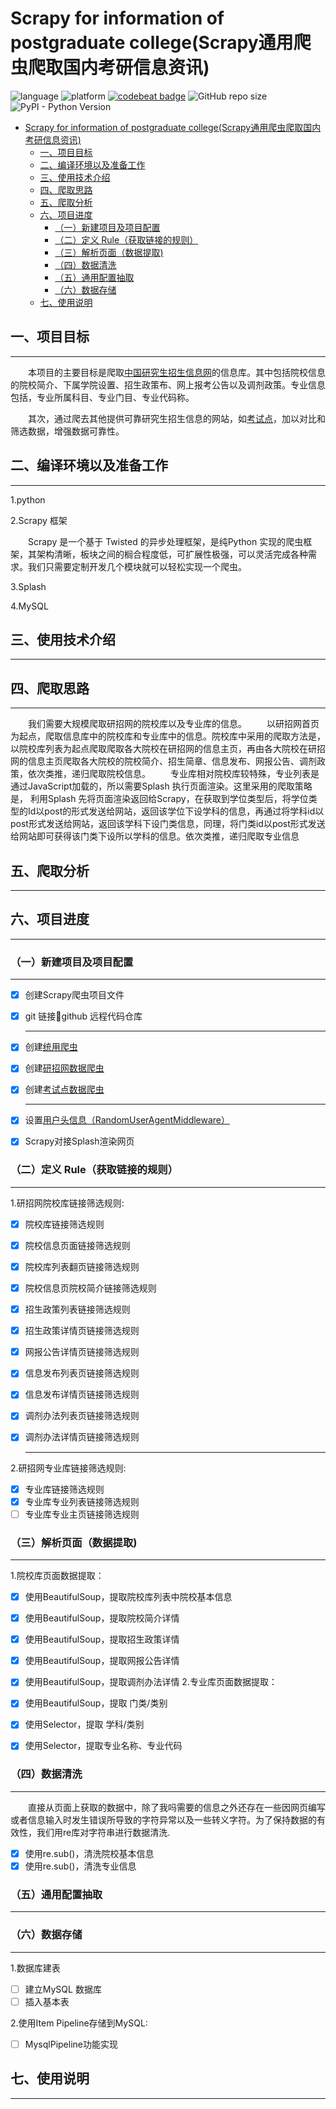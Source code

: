 
# Scrapy for information of postgraduate college(Scrapy通用爬虫爬取国内考研信息资讯)

![language](https://img.shields.io/badge/language-Python-blue.svg)
![platform](https://img.shields.io/badge/platform-ios|Linux|Windows-lightgrey.svg)
[![codebeat badge](https://codebeat.co/badges/f56ff221-9a8f-4bc2-bfa3-6885ea07bf4f)](https://codebeat.co/projects/github-com-colordoge-postgraduate-master) ![GitHub repo size](https://img.shields.io/github/repo-size/ColorDoge/postGraduate.svg) ![PyPI - Python Version](https://img.shields.io/pypi/pyversions/Scrapy.svg)

<!-- TOC -->

- [Scrapy for information of postgraduate college(Scrapy通用爬虫爬取国内考研信息资讯)](#scrapy-for-information-of-postgraduate-collegescrapy通用爬虫爬取国内考研信息资讯)
    - [一、项目目标](#一项目目标)
    - [二、编译环境以及准备工作](#二编译环境以及准备工作)
    - [三、使用技术介绍](#三使用技术介绍)
    - [四、爬取思路](#四爬取思路)
    - [五、爬取分析](#五爬取分析)
    - [六、项目进度](#六项目进度)
        - [（一）新建项目及项目配置](#一新建项目及项目配置)
        - [（二）定义 Rule（获取链接的规则）](#二定义-rule获取链接的规则)
        - [（三）解析页面（数据提取)](#三解析页面数据提取)
        - [（四）数据清洗](#四数据清洗)
        - [（五）通用配置抽取](#五通用配置抽取)
        - [（六）数据存储](#六数据存储)
    - [七、使用说明](#七使用说明)

<!-- /TOC -->

## 一、项目目标

___

&emsp;&emsp;本项目的主要目标是爬取[中国研究生招生信息网](https://yz.chsi.com.cn)的信息库。其中包括院校信息的院校简介、下属学院设置、招生政策布、网上报考公告以及调剂政策。专业信息包括，专业所属科目、专业门目、专业代码称。

&emsp;&emsp;其次，通过爬去其他提供可靠研究生招生信息的网站，如[考试点](http://m.kaoshidian/.eb)，加以对比和筛选数据，增强数据可靠性。

## 二、编译环境以及准备工作

___

1.python

2.Scrapy 框架  

&emsp;&emsp;Scrapy 是一个基于 Twisted 的异步处理框架，是纯Python 实现的爬虫框架，其架构清晰，板块之间的榈合程度低，可扩展性极强，可以灵活完成各种需求。我们只需要定制开发几个模块就可以轻松实现一个爬虫。  

3.Splash  

4.MySQL
  
## 三、使用技术介绍

___

## 四、爬取思路

___

&emsp;&emsp;我们需要大规模爬取研招网的院校库以及专业库的信息。
&emsp;&emsp;以研招网首页为起点，爬取信息库中的院校库和专业库中的信息。院校库中采用的爬取方法是，以院校库列表为起点爬取爬取各大院校在研招网的信息主页，再由各大院校在研招网的信息主页爬取各大院校的院校简介、招生简章、信息发布、网报公告、调剂政策，依次类推，递归爬取院校信息。
&emsp;&emsp;专业库相对院校库较特殊，专业列表是通过JavaScript加载的，所以需要Splash 执行页面渲染。这里采用的爬取策略是， 利用Splash 先将页面渲染返回给Scrapy，在获取到学位类型后，将学位类型的Id以post的形式发送给网站，返回该学位下设学科的信息，再通过将学科id以post形式发送给网站，返回该学科下设门类信息，同理，将门类id以post形式发送给网站即可获得该门类下设所以学科的信息。依次类推，递归爬取专业信息

## 五、爬取分析

___

## 六、项目进度

___

### （一）新建项目及项目配置

___

- [x] 创建Scrapy爬虫项目文件
- [x] git 链接🔗github 远程代码仓库
  ___
- [x] 创建[统用爬虫](https://github.com/ColorDoge/postGraduate/blob/master/postGraduate/spiders/kaoYan.py)
- [x] 创建[研招网数据爬虫](https://github.com/ColorDoge/postGraduate/blob/master/postGraduate/spiders/yanzhaowang_spider.py)
- [x] 创建[考试点数据爬虫](https://github.com/ColorDoge/postGraduate/blob/master/postGraduate/spiders/kaoshidian_spider.py)

  ___

- [x] 设置[用户头信息（RandomUserAgentMiddleware）](https://github.com/ColorDoge/postGraduate/blob/master/postGraduate/middlewares.py)
- [x] Scrapy对接Splash渲染网页

### （二）定义 Rule（获取链接的规则）

___

1.研招网院校库链接筛选规则:

- [x] 院校库链接筛选规则
- [x] 院校信息页面链接筛选规则
- [x] 院校库列表翻页链接筛选规则
- [x] 院校信息页院校简介链接筛选规则
- [x] 招生政策列表链接筛选规则
- [x] 招生政策详情页链接筛选规则
- [x] 网报公告详情页链接筛选规则
- [x] 信息发布列表页链接筛选规则
- [x] 信息发布详情页链接筛选规则
- [x] 调剂办法列表页链接筛选规则
- [x] 调剂办法详情页链接筛选规则

  ___
  
2.研招网专业库链接筛选规则:

- [x] 专业库链接筛选规则
- [x] 专业库专业列表链接筛选规则
- [ ] 专业库专业主页链接筛选规则

### （三）解析页面（数据提取)  

___

1.院校库页面数据提取：

- [x] 使用BeautifulSoup，提取院校库列表中院校基本信息
- [x] 使用BeautifulSoup，提取院校简介详情
- [x] 使用BeautifulSoup，提取招生政策详情
- [x] 使用BeautifulSoup，提取网报公告详情
- [x] 使用BeautifulSoup，提取调剂办法详情
2.专业库页面数据提取：

- [x] 使用BeautifulSoup，提取 门类/类别
- [x] 使用Selector，提取 学科/类别
- [x] 使用Selector，提取专业名称、专业代码
  
### （四）数据清洗

___

&emsp;&emsp;直接从页面上获取的数据中，除了我吗需要的信息之外还存在一些因网页编写或者信息输入时发生错误所导致的字符异常以及一些转义字符。为了保持数据的有效性，我们用re库对字符串进行数据清洗.

- [x] 使用re.sub()，清洗院校基本信息
- [x] 使用re.sub()，清洗专业信息

### （五）通用配置抽取

___

### （六）数据存储

___

1.数据库建表

- [ ] 建立MySQL 数据库
- [ ] 插入基本表  

2.使用Item Pipeline存储到MySQL:

- [ ] MysqlPipeline功能实现

## 七、使用说明

___
